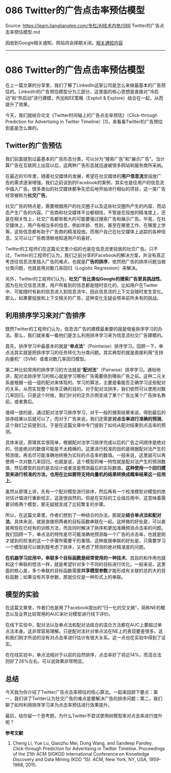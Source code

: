 # 086 Twitter的广告点击率预估模型 

Source: https://learn.lianglianglee.com/专栏/AI技术内参/086 Twitter的广告点击率预估模型.md

因收到Google相关通知，网站将会择期关闭。[相关通知内容](https://lumendatabase.org/notices/44265620)

---

# 086 Twitter的广告点击率预估模型

在上一篇文章的分享里，我们了解了LinkedIn这家公司是怎么来做最基本的广告预估的。LinkedIn的广告预估模型分为三部分，这里面的核心思想是直接对“冷启动”和“热启动”进行建模，外加和EE策略（Exploit & Explore）结合在一起，从而提升了效果。

今天，我们就结合论文《Twitter时间轴上的广告点击率预估》（Click-through Prediction for Advertising in Twitter Timeline）[1]，来看看Twitter的广告预估到底是怎么做的。

## Twitter的广告预估

我们前面提到过最基本的广告形态分类，可以分为“搜索广告”和“展示广告”。当计算广告在互联网上出现以后，这两种广告形态就迅速被很多网站和服务商所采纳。

在最近的10年里，随着社交媒体的发展，希望在社交媒体的**用户信息流**里投放广告的需求逐渐增强。我们之前谈到的Facebook的案例，其实也是往用户的信息流中插入广告。很多类似的社交媒体都争先恐后地开始进行相似的项目，这一类广告经常被称为**社交广告**。

社交广告的特点是，需要根据用户的社交圈子以及这些社交圈所产生的内容，而动态产生广告的内容。广告商和社交媒体平台都相信，不管是在投放的精准度上，还是在相关性上，社交广告都有极大的可能要强过搜索广告和展示广告。毕竟，在社交媒体上，用户有相当多的信息，例如年龄、性别，甚至在哪里工作、在哪里上学等，这些信息都有助于广告商的精准投放。而用户自己在社交媒体上追踪的各种信息，又可以让广告商清晰地知道用户的喜好。

Twitter的工程师们在这篇论文里介绍的也是在信息流里投放的社交广告。只不过，Twitter的工程师们认为，我们之前分享的Facebook的解决方案，并没有真正考虑往信息流里插入广告的难点，也就是**广告的排序**，依然把广告的排序问题当做分类问题，也就是用对数几率回归（Logistic Regression）来解决。

另外，Twitter的工程师们认为，**社交广告比类似Google的搜索广告更具挑战性**。因为在社交信息流里，用户所看到的信息都是随时变化的，比如用户在Twitter中，可能随时有新的信息进入到信息流中，因此信息流的上下文会随时发生变化。那么，如果要投放和上下文相关的广告，这种变化无疑会带来前所未有的挑战。

## 利用排序学习来对广告排序

既然Twitter的工程师们认为，信息流广告的建模最重要的就是借鉴排序学习的办法。那么，我们就来看一看他们是怎么利用排序学习来为信息流社交广告建模的。

首先，排序学习中最基本的就是“**单点法**”（Pointwise）排序学习。回顾一下，单点法其实就是把排序学习的任务转化为分类问题。其实典型的就是直接利用“支持向量机”（SVM）或者对数几率回归模型。

第二种比较常用的排序学习的方法就是“**配对法**”（Pairwise）排序学习。通俗地讲，配对法排序学习的核心就是学习哪些广告需要排到哪些广告之前。这种二元关系是根据一组一组的配对来体现的。学习的算法，主要是看能否正确学习这些配对的关系，从而实现整个排序正确的目的。对于配对法排序，我们依然可以使用对数几率回归。只是这个时候，我们针对的正负示例变成了某个广告比某个广告排名靠前，或者靠后。

值得一提的是，通过配对法学习排序学习，对于一般的搜索结果来说，得到最后的排序结果以后就可以了。而对于广告来说，我们还需要**对点击率进行准确的预测**。这个我们之前提到过。于是在这篇文章中专门提到了如何从配对结果到点击率的预测。

具体来说，原理其实很简单，根据配对法学习排序完成以后的广告之间顺序是绝对的，但是绝对的数值可能是不太精确的。这里进行校准的目的是根据配对法产生的预测值，再去尽可能准确地转换为实际的点击率的数值。一般来说，这里就可以再使用一次对数几率回归。也就是说，这个模型的唯一特性就是配对法产生的预测数值，然后模型的目的是去估计或者说是预测最后的实际数值。**这种使用一个回归模型来进行校准的方法，也用在比如要将支持向量机的结果转换成概率结果这一应用上**。

虽然从原理上讲，先有一个配对模型进行排序，然后再有一个校准模型对模型的绝对估计值进行重新校正，这是很自然的。但是在实际的工业级应用中，这意味着需要训练两个模型，那无疑就变成了比较繁复的步骤。

所以，在这篇文章里，作者们想到了一种结合的办法，那就是**结合单点法和配对法**。具体来说，就是直接把两者的目标函数串联在一起。这样做的好处是，可以直接用现在已经有的训练方法，而且同时解决了排序和更加准确预测点击率的问题。我们回顾一下，单点法的特性是尽可能准确地预测每一个广告的点击率，也就是刚才提到的校准的这一个步骤所需要干的事情。这种直接串联的好处是，只需要学习一个模型就可以做到既考虑了排序，又考虑了预测的绝对精准度的问题。

**在机器学习应用中，串联多个目标函数是经常使用的一种技术**。其目的和作用也就和这个串联的想法一样，就是希望针对多个不同的目标进行优化。一般来说，这里面的核心是，多个串联的目标函数需要**共享模型参数**才能形成有关联的总的大的目标函数；如果没有共享参数，那就仅仅是一种形式上的串联。

## 模型的实验

在这篇文章里，作者们也是用了Facebook提出的“归一化的交叉熵”，简称NE的概念以及业界比较常用的AUC来针对模型进行线下评价。

在线下实验中，配对法以及单点法和配对法结合的混合方法都在AUC上要超过单点法本身。这非常容易理解。只是配对法针对单点法在NE上的表现要差很多。这和我们刚才所说的没有对点击率进行估计有很大关系。这一点也在实验中得到了证实。

在在线实验中，单点法相对于以前的自然排序，点击率好了将近14%，而混合法则好了26%左右。可以说效果非常明显。

## 总结

今天我为你介绍了Twitter广告点击率预估的核心算法。一起来回顾下要点：第一，我们讲了Twitter认为社交广告的难点是要解决广告的排序问题；第二，我们聊了如何利用排序学习来为点击率预估进行效果提升。

最后，给你留一个思考题，为什么Twitter不尝试使用树模型来对点击率进行提升呢？

**参考文献**

1. Cheng Li, Yue Lu, Qiaozhu Mei, Dong Wang, and Sandeep Pandey. Click-through Prediction for Advertising in Twitter Timeline. Proceedings of the 21th ACM SIGKDD International Conference on Knowledge Discovery and Data Mining (KDD ‘15). ACM, New York, NY, USA, 1959-1968, 2015.